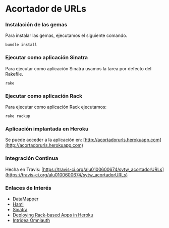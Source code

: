 # Acortador de URLs

### Instalación de las gemas
Para instalar las gemas, ejecutamos el siguiente comando.
```
bundle install
```

### Ejecutar como aplicación Sinatra
Para ejecutar como aplicación Sinatra usamos la tarea por defecto del Rakefile.
```
rake
```

### Ejecutar como aplicación Rack
Para ejecutar como aplicación Rack ejecutamos:
```
rake rackup
```

### Aplicación implantada en Heroku
Se puede acceder a la aplicación en:
[http://acortadorurls.herokuapp.com](http://acortadorurls.herokuapp.com)

### Integración Continua
Hecha en Travis:
[https://travis-ci.org/alu0100600674/sytw_acortadorURLs](https://travis-ci.org/alu0100600674/sytw_acortadorURLs)

### Enlaces de Interés

* [DataMapper](http://datamapper.org/getting-started.html)
* [Haml](http://haml.info/)
* [Sinatra](http://www.sinatrarb.com/)
* [Deploying Rack-based Apps in Heroku](https://devcenter.heroku.com/articles/rack)
* [Intridea Omniauth](https://github.com/intridea/omniauth)

